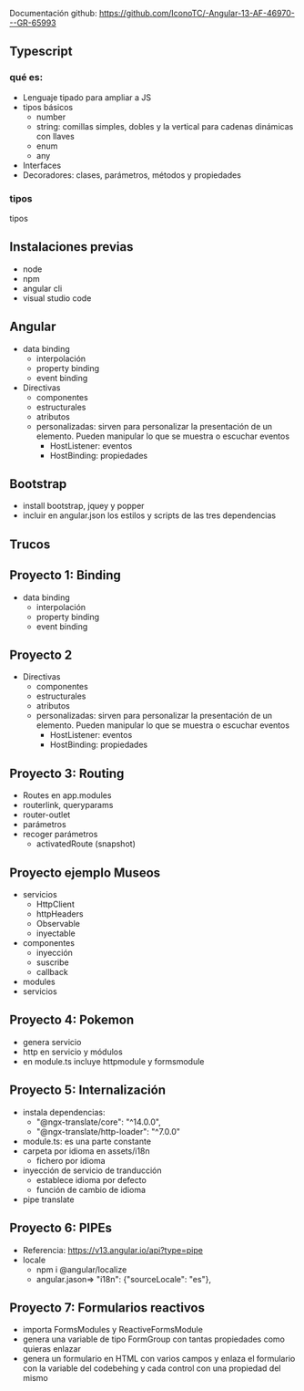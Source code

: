 
Documentación github:
https://github.com/IconoTC/-Angular-13-AF-46970---GR-65993

## Typescript
### qué es: 
- Lenguaje tipado para ampliar a JS
- tipos básicos
  - number
  - string: comillas simples, dobles y la vertical para cadenas dinámicas con llaves
  - enum
  - any
- Interfaces
- Decoradores: clases, parámetros, métodos y propiedades

### tipos 
tipos 

## Instalaciones previas
- node
- npm
- angular cli
- visual studio code

## Angular
 - data binding
   - interpolación
   - property binding
   - event binding
 - Directivas
   -  componentes
   - estructurales
   - atributos
   - personalizadas: sirven para personalizar la presentación de un elemento. Pueden manipular lo que se muestra o escuchar eventos
     - HostListener: eventos
     - HostBinding: propiedades


## Bootstrap
- install bootstrap, jquey y popper
- incluir en angular.json los estilos y scripts de las tres dependencias

## Trucos


## Proyecto 1: Binding
-  data binding
   - interpolación
   - property binding
   - event binding


## Proyecto 2
 - Directivas
   -  componentes
   - estructurales
   - atributos
   - personalizadas: sirven para personalizar la presentación de un elemento. Pueden manipular lo que se muestra o escuchar eventos
     - HostListener: eventos
     - HostBinding: propiedades
## Proyecto 3: Routing
- Routes en app.modules
- routerlink, queryparams
- router-outlet
- parámetros
- recoger parámetros
  - activatedRoute (snapshot)

## Proyecto ejemplo Museos
- servicios
	- HttpClient
	- httpHeaders
	- Observable
	- inyectable
- componentes
  - inyección
  - suscribe
  - callback
- modules
- servicios
## Proyecto 4: Pokemon
- genera servicio
- http en servicio y módulos
- en module.ts incluye httpmodule y formsmodule

## Proyecto 5: Internalización
- instala dependencias: 
  - "@ngx-translate/core": "^14.0.0",
  - "@ngx-translate/http-loader": "^7.0.0"
- module.ts: es una parte constante
- carpeta por idioma en assets/i18n
  - fichero por idioma
- inyección de servicio de tranducción
  - establece idioma por defecto
  - función de cambio de idioma
- pipe translate

## Proyecto 6: PIPEs
- Referencia: https://v13.angular.io/api?type=pipe
- locale
  - npm i @angular/localize
  - angular.jason=> "i18n": {"sourceLocale": "es"},

## Proyecto 7: Formularios reactivos
- importa FormsModules y ReactiveFormsModule
- genera una variable de tipo FormGroup con tantas propiedades como quieras enlazar
- genera un formulario en HTML con varios campos y enlaza el formulario con la variable del codebehing y cada control con una propiedad del mismo
